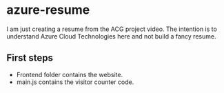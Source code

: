 # azure-resume
I am just creating a resume from the ACG project video. The intention is to understand Azure Cloud Technologies here and not build a fancy resume.

## First steps
- Frontend folder contains the website.
- main.js contains the visitor counter code.
